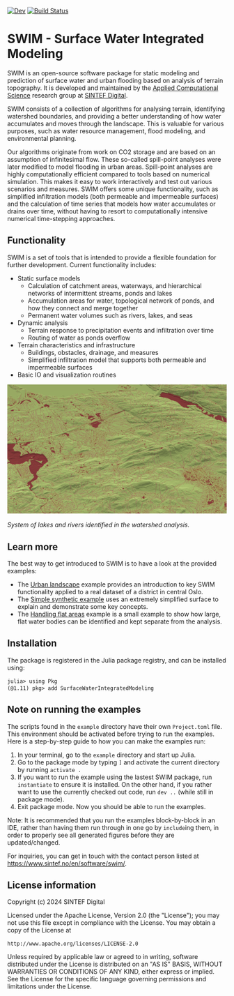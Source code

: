 [![Dev](https://img.shields.io/badge/docs-dev-blue.svg)](https://sintefmath.github.io/SurfaceWaterIntegratedModeling.jl/dev/)
[![Build Status](https://github.com/sintefmath/Jutul.jl/actions/workflows/CI.yml/badge.svg?branch=main)](https://github.com/sintefmath/SurfaceWaterIntegratedModeling.jl/actions/workflows/CI.yml?query=branch%3Amain)

# SWIM - Surface Water Integrated Modeling

SWIM is an open-source software package for static modeling and prediction of
surface water and urban flooding based on analysis of terrain topography. It is
developed and maintained by the [Applied Computational
Science](https://www.sintef.no/en/digital/departments-new/department-of-mathematics-and-cybernetics/research-group-applied-computational-science/)
research group at [SINTEF Digital](https://www.sintef.no/en/digital/).

SWIM consists of a collection of algorithms for analysing terrain, identifying
watershed boundaries, and providing a better understanding of how water
accumulates and moves through the landscape. This is valuable for various
purposes, such as water resource management, flood modeling, and environmental
planning.

Our algorithms originate from work on CO2 storage and are based on an assumption
of infinitesimal flow. These so-called spill-point analyses were later modified
to model flooding in urban areas. Spill-point analyses are highly
computationally efficient compared to tools based on numerical simulation. This
makes it easy to work interactively and test out various scenarios and
measures. SWIM offers some unique functionality, such as simplified infiltration
models (both permeable and impermeable surfaces) and the calculation of time
series that models how water accumulates or drains over time, without having to
resort to computationally intensive numerical time-stepping approaches.

## Functionality

SWIM is a set of tools that is intended to provide a flexible foundation for
further development. Current functionality includes:

- Static surface models
  - Calculation of catchment areas, waterways, and hierarchical networks of
    intermittent streams, ponds and lakes
  - Accumulation areas for water, topological network of ponds, and how they
    connect and merge together
  - Permanent water volumes such as rivers, lakes, and seas
- Dynamic analysis
  - Terrain response to precipitation events and infiltration over time
  - Routing of water as ponds overflow
- Terrain characteristics and infrastructure
  - Buildings, obstacles, drainage, and measures
  - Simplified infiltration model that supports both permeable and impermeable
    surfaces
- Basic IO and visualization routines

![image](docs/src/assets/swim-rivers.png)

*System of lakes and rivers identified in the watershed analysis.*

## Learn more

The best way to get introduced to SWIM is to have a look at the provided
examples:
- The [Urban landscape](https://sintefmath.github.io/SurfaceWaterIntegratedModeling.jl/dev/urban/)
  example provides an introduction to key SWIM functionality applied to a real
  dataset of a district in central Oslo.
- The [Simple synthetic example](https://sintefmath.github.io/SurfaceWaterIntegratedModeling.jl/dev/synthetic/)
  uses an extremely simplified surface to explain and demonstrate some key concepts.
- The [Handling flat areas](https://sintefmath.github.io/SurfaceWaterIntegratedModeling.jl/dev/flat_areas/)
  example is a small example to show how large, flat water bodies can be
  identified and kept separate from the analysis.

## Installation
The package is registered in the Julia package registry, and can be installed
using:
```
julia> using Pkg
(@1.11) pkg> add SurfaceWaterIntegratedModeling
```

## Note on running the examples
The scripts found in the `example` directory have their own `Project.toml`
file. This environment should be activated before trying to run the
examples. Here is a step-by-step guide to how you can make the examples run:
1) In your terminal, go to the `example` directory and start up Julia.
2) Go to the package mode by typing `]` and activate the current directory by
  running `activate .`
3) If you want to run the example using the lastest SWIM package, run `instantiate`
to ensure it is installed. On the other hand, if you rather want to use the
currently checked out code, run `dev ..` (while still in package mode).
4) Exit package mode.  Now you should be able to run the examples. 

Note: It is recommended that you run the examples block-by-block in an IDE,
  rather than having them run through in one go by `include`ing them, in order
  to properly see all generated figures before they are updated/changed.

For inquiries, you can get in touch with the contact person listed at
https://www.sintef.no/en/software/swim/.

## License information

Copyright (c) 2024 SINTEF Digital

Licensed under the Apache License, Version 2.0 (the "License");
you may not use this file except in compliance with the License.
You may obtain a copy of the License at

    http://www.apache.org/licenses/LICENSE-2.0

Unless required by applicable law or agreed to in writing, software
distributed under the License is distributed on an "AS IS" BASIS,
WITHOUT WARRANTIES OR CONDITIONS OF ANY KIND, either express or implied.
See the License for the specific language governing permissions and
limitations under the License.
